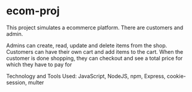 # ecom-proj

This project simulates a ecommerce platform. 
There are customers and admin. 

Admins can create, read, update and delete items from the shop. 
Customers can have their own cart and add items to the cart. 
When the customer is done shopping, they can checkout and see a total price for which they have to pay for

Technology and Tools Used: JavaScript, NodeJS, npm, Express, cookie-session, multer
